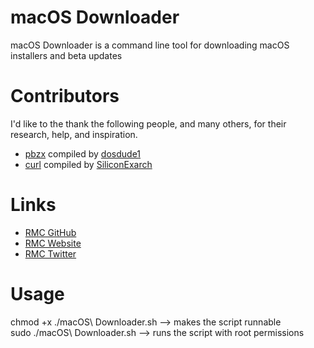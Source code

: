 # macOS Downloader
macOS Downloader is a command line tool for downloading macOS installers and beta updates

# Contributors
I'd like to the thank the following people, and many others, for their research, help, and inspiration.
- [pbzx](https://github.com/NiklasRosenstein/pbzx) compiled by [dosdude1](https://github.com/dosdude1)
- [curl](https://curl.haxx.se/) compiled by [SiliconExarch](https://github.com/SiliconExarch)

# Links
- [RMC GitHub](https://github.com/rmc-team)
- [RMC Website](https://www.rmc-team.ch)
- [RMC Twitter](https://twitter.com/_rmcteam)

# Usage
chmod +x ./macOS\ Downloader.sh —> makes the script runnable  
sudo ./macOS\ Downloader.sh —> runs the script with root permissions  
